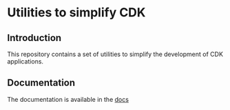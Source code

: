 # Utilities to simplify CDK 

## Introduction
This repository contains a set of utilities to simplify the development of CDK applications.

## Documentation

The documentation is available in the [docs](https://yoshitaka-motomura.github.io/cdk_simple_utility/)
